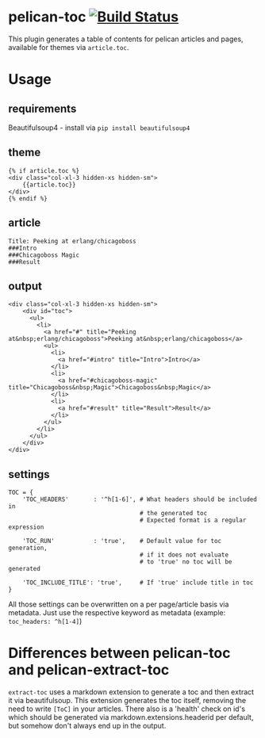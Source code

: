 pelican-toc [![Build Status](https://travis-ci.org/ingwinlu/pelican-toc.svg?branch=master)](https://travis-ci.org/ingwinlu/pelican-toc)
===================================

This plugin generates a table of contents for pelican articles and pages, available for themes via `article.toc`.

# Usage
## requirements
Beautifulsoup4 - install via `pip install beautifulsoup4`
## theme
```
{% if article.toc %}
<div class="col-xl-3 hidden-xs hidden-sm">
    {{article.toc}}
</div>
{% endif %}
```
## article
```
Title: Peeking at erlang/chicagoboss
###Intro
###Chicagoboss Magic
###Result
```
## output
```
<div class="col-xl-3 hidden-xs hidden-sm">
    <div id="toc">
      <ul>
        <li>
          <a href="#" title="Peeking at&nbsp;erlang/chicagoboss">Peeking at&nbsp;erlang/chicagoboss</a>
          <ul>
            <li>
              <a href="#intro" title="Intro">Intro</a>
            </li>
            <li>
              <a href="#chicagoboss-magic" title="Chicagoboss&nbsp;Magic">Chicagoboss&nbsp;Magic</a>
            </li>
            <li>
              <a href="#result" title="Result">Result</a>
            </li>
          </ul>
        </li>
      </ul>
    </div>
</div>
```

## settings
```
TOC = {
    'TOC_HEADERS'       : '^h[1-6]', # What headers should be included in
                                     # the generated toc
                                     # Expected format is a regular expression

    'TOC_RUN'           : 'true',    # Default value for toc generation,
                                     # if it does not evaluate
                                     # to 'true' no toc will be generated

    'TOC_INCLUDE_TITLE': 'true',     # If 'true' include title in toc
}
```
All those settings can be overwritten on a per page/article basis via metadata.
Just use the respective keyword as metadata (example: `toc_headers: ^h[1-4]`)

# Differences between pelican-toc and pelican-extract-toc
`extract-toc` uses a markdown extension to generate a toc and then extract it via beautifulsoup.
This extension generates the toc itself, removing the need to write `[ToC]` in your articles.
There also is a 'health' check on id's which should be generated via markdown.extensions.headerid per default, but somehow don't always end up in the output. 
